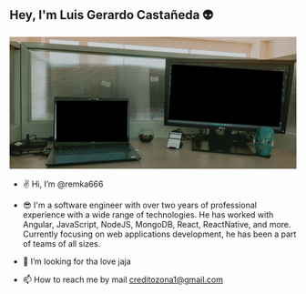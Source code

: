 ## Hey, I'm Luis Gerardo Castañeda 👽

![An illustration showing a variety of differently themed Octocats. Monuments from different cities are indicated in the background like the Space Needle, Berlin Fernsehturm and Transamerica Pyramid.](/assets/20220114_103309.jpg)

- ✌️  Hi, I’m @remka666

- 😎 I'm a software engineer with over two years of professional experience with a wide range of technologies. 
      He has worked with Angular, JavaScript, NodeJS, MongoDB, React, ReactNative, and more. 
      Currently focusing on web applications development, he has been a part of teams of all sizes.
      
- 💞️ I’m looking for tha love jaja

- 📫 How to reach me by mail creditozona1@gmail.com
